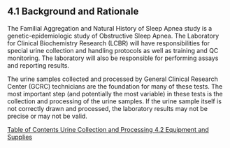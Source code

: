 ## 4.1 Background and Rationale

The Familial Aggregation and Natural History of Sleep Apnea study is a genetic-epidemiologic study of Obstructive Sleep Apnea.  The Laboratory for Clinical Biochemistry Research (LCBR) will have responsibilities for special urine collection and handling protocols as well as training and QC monitoring.  The laboratory will also be responsible for performing assays and reporting results.

The urine samples collected and processed by General Clinical Research Center (GCRC) technicians are the foundation for many of these tests.  The most important step (and potentially the most variable) in these tests is the collection and processing of the urine samples.   If the urine sample itself is not correctly drawn and processed, the laboratory results may not be precise or may not be valid.


<div class="center">
<div class="btn-group">
  <a href=":pages_path:/manuals/urine-collection-processing/4-00-urine-collection-processing-toc.md" class="btn btn-default">
    <span class="glyphicon glyphicon-chevron-left"></span>
    Table of Contents
  </a>

  <a href=":pages_path:/manuals/urine-collection-processing" class="btn btn-default">
    <span class="glyphicon glyphicon-chevron-up"></span>
    Urine Collection and Processing
  </a>

  <a href=":pages_path:/manuals/urine-collection-processing/4-02-equipment-supplies.md" class="btn btn-success">
    4.2 Equipment and Supplies
    <span class="glyphicon glyphicon-chevron-right"></span>
  </a>
</div>
</div>
